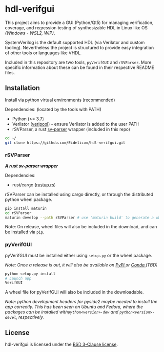 # hdl-verifgui

This project aims to provide a GUI (Python/Qt5) for managing verification, coverage, and regression testing of synthesizable HDL in Linux like OS *(Windows - WSL2, WIP)*.

SystemVerilog is the default supported HDL (via Verilator and custom tooling). Nevertheless the project is structured to provide easy integration of other tools or languages like VHDL.

Included in this repository are two tools, `pyVerifGUI` and `rSVParser`. More specific information about these can be found in their respective README files.

## Installation

Install via python virtual environments (recommended)

Dependencies: (located by the tools with PATH)

- Python (>= 3.7)
- Verilator ([veripool](https://www.veripool.org/projects/verilator/wiki/Installing)) - ensure Verilator is added to the user PATH
- rSVParser, a rust [sv-parser](https://github.com/dalance/sv-parser) wrapper (included in this repo)

```bash
cd ~/
git clone https://github.com/Eideticom/hdl-verifgui.git

```

### rSVParser

***A rust [sv-parser](https://github.com/dalance/sv-parser) wrapper***

Dependencies:

- rust/cargo ([rustup.rs](https://rustup.rs))

rSVParser can be installed using cargo directly, or through the distributed python wheel package.

```bash
pip install maturin
cd rSVParser
maturin develop --path rSVParser # use 'maturin build' to generate a wheel
```

Note: On release, wheel files will also be included in the download, and can be installed via `pip`.

### pyVerifGUI

pyVerifGUI must be installed either using `setup.py` or the wheel package.

*Note: Once a release is out, it will also be available on [PyPI ](https://pypi.org/) or [Conda ](https://docs.conda.io/en/latest/)(TBD)*

```bash
python setup.py install
# Launch app
VerifGUI
```

A wheel file for pyVerifGUI will also be included in the downloadable.

*Note: python development headers for pyside2 maybe needed to install the app correctly. This has been seen on Ubuntu and Fedora, where the packages can be installed with`python<version>-dev` and `python<version>-devel`, respectively.*

## License

hdl-verifgui is licensed under the [BSD 3-Clause license](https://github.com/Eideticom/hdl-verifgui/blob/master/LICENSE).
